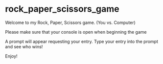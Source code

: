 # rock_paper_scissors_game

Welcome to my Rock, Paper, Scissors game. (You vs. Computer)

Please make sure that your console is open when beginning the game

A prompt will appear requesting your entry.
Type your entry into the prompt and see who wins!

Enjoy!


